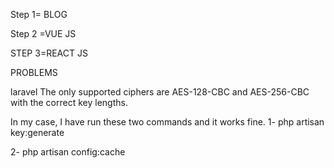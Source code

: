 Step 1= BLOG

Step 2 =VUE JS

STEP 3=REACT JS


PROBLEMS 


laravel The only supported ciphers are AES-128-CBC and AES-256-CBC with the correct key lengths.

In my case, I have run these two commands and it works fine.
1-
php artisan key:generate

2-
php artisan config:cache